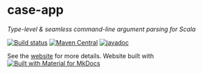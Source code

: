 # case-app

*Type-level & seamless command-line argument parsing for Scala*

[![Build status](https://github.com/alexarchambault/case-app/workflows/CI/badge.svg)](https://github.com/alexarchambault/case-app/actions?query=workflow%3ACI)
[![Maven Central](https://img.shields.io/maven-central/v/com.github.alexarchambault/case-app_3.svg)](https://maven-badges.herokuapp.com/maven-central/com.github.alexarchambault/case-app_3)
[![javadoc](https://javadoc.io/badge2/com.github.alexarchambault/case-app_3/javadoc.svg)](https://javadoc.io/doc/com.github.alexarchambault/case-app_3)

See the [website](https://alexarchambault.github.io/case-app/) for more details. Website built with [![Built with Material for MkDocs](https://img.shields.io/badge/Material_for_MkDocs-526CFE?logo=MaterialForMkDocs&logoColor=white)](https://squidfunk.github.io/mkdocs-material/)
